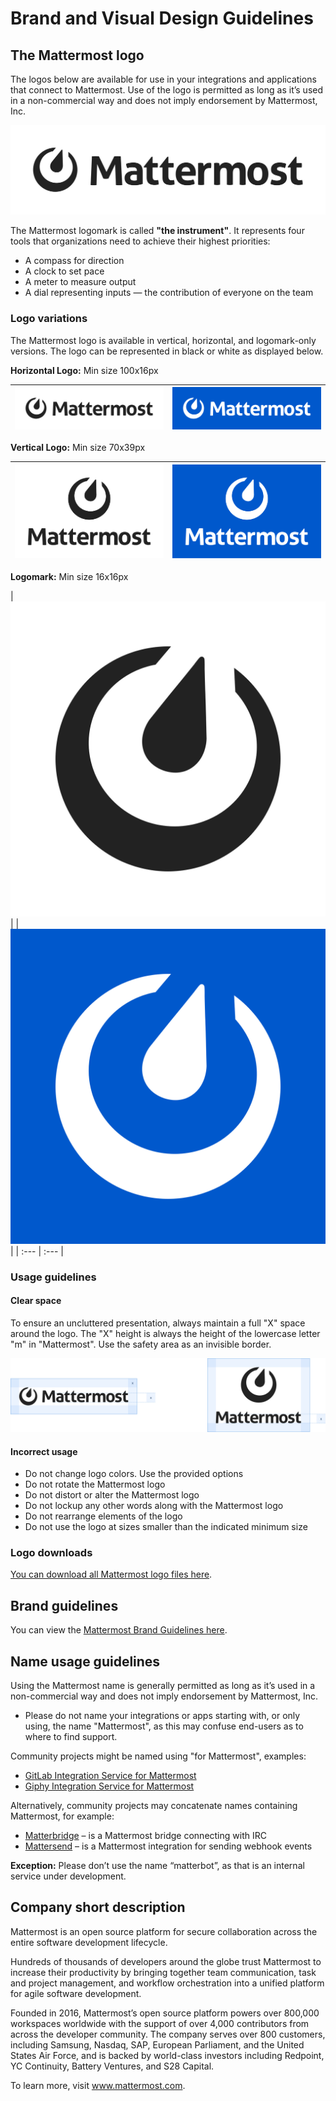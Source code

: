 # Brand and Visual Design Guidelines

## The Mattermost logo

The logos below are available for use in your integrations and applications that connect to Mattermost. Use of the logo is permitted as long as it’s used in a non-commercial way and does not imply endorsement by Mattermost, Inc.

![](../../../../../.gitbook/assets/logoHorizontal.svg)

The Mattermost logomark is called **"the instrument"**. It represents four tools that organizations need to achieve their highest priorities:

* A compass for direction
* A clock to set pace
* A meter to measure output
* A dial representing inputs — the contribution of everyone on the team

### Logo variations

The Mattermost logo is available in vertical, horizontal, and logomark-only versions. The logo can be represented in black or white as displayed below.

**Horizontal Logo:** Min size 100x16px

| ![](../../../../../.gitbook/assets/logoHorizontal.svg) | ![](../../../../../.gitbook/assets/logoHorizontalWhite.svg) |
| :--- | :--- |


**Vertical Logo:** Min size 70x39px

| ![](../../../../../.gitbook/assets/logoVertical.svg) | ![](../../../../../.gitbook/assets/logoVerticalWhite.svg) |
| :--- | :--- |


**Logomark:** Min size 16x16px

| ![](../../../../../.gitbook/assets/icon.svg) | | ![](../../../../../.gitbook/assets/iconWhite.svg) |
| :--- | :--- |

### Usage guidelines

#### Clear space

To ensure an uncluttered presentation, always maintain a full "X" space around the logo. The "X" height is always the height of the lowercase letter "m" in "Mattermost". Use the safety area as an invisible border.

![](../../../../../.gitbook/assets/brand-and-visual-design-guidelines-logos-clearspace.png)

#### Incorrect usage

* Do not change logo colors. Use the provided options
* Do not rotate the Mattermost logo
* Do not distort or alter the Mattermost logo
* Do not lockup any other words along with the Mattermost logo
* Do not rearrange elements of the logo
* Do not use the logo at sizes smaller than the indicated minimum size

### Logo downloads

[You can download all Mattermost logo files here](https://mattermost.com/wp-content/uploads/2021/09/Mattermost_Logo.zip).

## Brand guidelines

You can view the [Mattermost Brand Guidelines here](https://mattermost.com/wp-content/uploads/2021/09/Mattermost_Brand_Guidelines.pdf).

## Name usage guidelines

Using the Mattermost name is generally permitted as long as it’s used in a non-commercial way and does not imply endorsement by Mattermost, Inc.

* Please do not name your integrations or apps starting with, or only using, the name "Mattermost", as this may confuse end-users as to where to find support.

Community projects might be named using "for Mattermost", examples:

* [GitLab Integration Service for Mattermost](https://github.com/mattermost/mattermost-integration-gitlab)
* [Giphy Integration Service for Mattermost](https://github.com/mattermost/mattermost-integration-giphy)

Alternatively, community projects may concatenate names containing Mattermost, for example:

* [Matterbridge](https://github.com/42wim/matterbridge) – is a Mattermost bridge connecting with IRC
* [Mattersend](https://github.com/mtorromeo/mattersend) – is a Mattermost integration for sending webhook events

**Exception:** Please don’t use the name “matterbot”, as that is an internal service under development.

## Company short description

Mattermost is an open source platform for secure collaboration across the entire software development lifecycle.

Hundreds of thousands of developers around the globe trust Mattermost to increase their productivity by bringing together team communication, task and project management, and workflow orchestration into a unified platform for agile software development.

Founded in 2016, Mattermost’s open source platform powers over 800,000 workspaces worldwide with the support of over 4,000 contributors from across the developer community. The company serves over 800 customers, including Samsung, Nasdaq, SAP, European Parliament, and the United States Air Force, and is backed by world-class investors including Redpoint, YC Continuity, Battery Ventures, and S28 Capital.

To learn more, visit www.mattermost.com.
